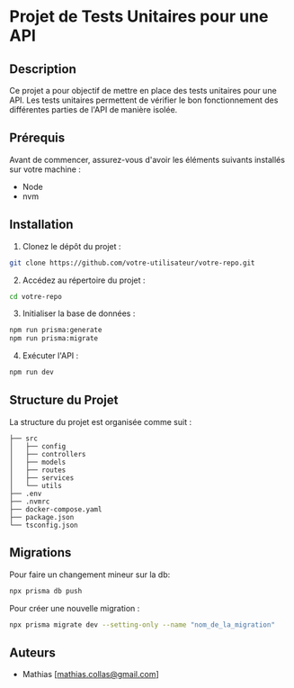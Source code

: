 # Projet de Tests Unitaires pour une API

## Description
Ce projet a pour objectif de mettre en place des tests unitaires pour une API. Les tests unitaires permettent de vérifier le bon fonctionnement des différentes parties de l'API de manière isolée.

## Prérequis
Avant de commencer, assurez-vous d'avoir les éléments suivants installés sur votre machine :
- Node
- nvm

## Installation
1. Clonez le dépôt du projet :
  ```bash
  git clone https://github.com/votre-utilisateur/votre-repo.git
  ```
2. Accédez au répertoire du projet :
  ```bash
  cd votre-repo
  ```
3. Initialiser la base de données :
  ```bash
  npm run prisma:generate
  npm run prisma:migrate
  ```
4. Exécuter l'API :
  ```bash
  npm run dev
  ```

## Structure du Projet
La structure du projet est organisée comme suit :

```
├── src
│   ├── config
│   ├── controllers
│   ├── models
│   ├── routes
│   ├── services
│   └── utils
├── .env
├── .nvmrc
├── docker-compose.yaml
├── package.json
└── tsconfig.json
```

## Migrations
Pour faire un changement mineur sur la db:
```bash
npx prisma db push
```

Pour créer une nouvelle migration :
```bash
npx prisma migrate dev --setting-only --name "nom_de_la_migration"
```

## Auteurs
- Mathias [mathias.collas@gmail.com]
